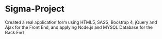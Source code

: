 # Sigma-Project

Created a real application form using HTML5, SASS, Boostrap 4, jQuery and Ajax for the Front End, and applying Node.js and MYSQL Database for the Back End

